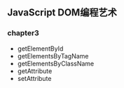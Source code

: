 
## JavaScript DOM编程艺术

### chapter3
- getElementById
- getElementsByTagName
- getElementsByClassName
- getAttribute
- setAttribute